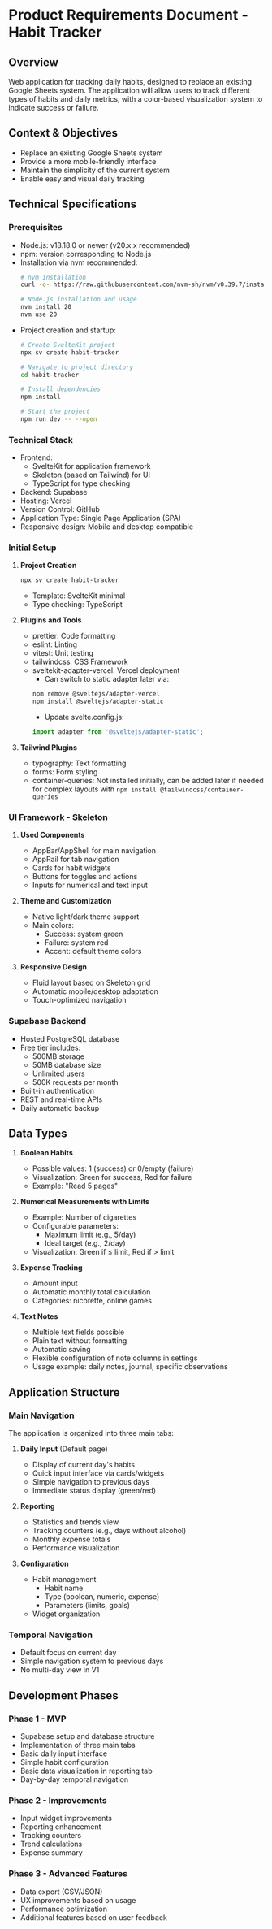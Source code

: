 # Product Requirements Document - Habit Tracker

## Overview
Web application for tracking daily habits, designed to replace an existing Google Sheets system. The application will allow users to track different types of habits and daily metrics, with a color-based visualization system to indicate success or failure.

## Context & Objectives
- Replace an existing Google Sheets system
- Provide a more mobile-friendly interface
- Maintain the simplicity of the current system
- Enable easy and visual daily tracking

## Technical Specifications

### Prerequisites
- Node.js: v18.18.0 or newer (v20.x.x recommended)
- npm: version corresponding to Node.js
- Installation via nvm recommended:
  ```bash
  # nvm installation
  curl -o- https://raw.githubusercontent.com/nvm-sh/nvm/v0.39.7/install.sh | bash
  
  # Node.js installation and usage
  nvm install 20
  nvm use 20
  ```
- Project creation and startup:
  ```bash
  # Create SvelteKit project
  npx sv create habit-tracker

  # Navigate to project directory
  cd habit-tracker

  # Install dependencies
  npm install

  # Start the project
  npm run dev -- --open
  ```

### Technical Stack
- Frontend: 
  - SvelteKit for application framework
  - Skeleton (based on Tailwind) for UI
  - TypeScript for type checking
- Backend: Supabase
- Hosting: Vercel
- Version Control: GitHub
- Application Type: Single Page Application (SPA)
- Responsive design: Mobile and desktop compatible

### Initial Setup
1. **Project Creation**
   ```bash
   npx sv create habit-tracker
   ```
   - Template: SvelteKit minimal
   - Type checking: TypeScript
   
2. **Plugins and Tools**
   - prettier: Code formatting
   - eslint: Linting
   - vitest: Unit testing
   - tailwindcss: CSS Framework
   - sveltekit-adapter-vercel: Vercel deployment
     - Can switch to static adapter later via:
     ```bash
     npm remove @sveltejs/adapter-vercel
     npm install @sveltejs/adapter-static
     ```
     - Update svelte.config.js:
     ```js
     import adapter from '@sveltejs/adapter-static';
     ```
   
3. **Tailwind Plugins**
   - typography: Text formatting
   - forms: Form styling
   - container-queries: Not installed initially, can be added later if needed for complex layouts with `npm install @tailwindcss/container-queries`

### UI Framework - Skeleton
1. **Used Components**
   - AppBar/AppShell for main navigation
   - AppRail for tab navigation
   - Cards for habit widgets
   - Buttons for toggles and actions
   - Inputs for numerical and text input

2. **Theme and Customization**
   - Native light/dark theme support
   - Main colors:
     - Success: system green
     - Failure: system red
     - Accent: default theme colors

3. **Responsive Design**
   - Fluid layout based on Skeleton grid
   - Automatic mobile/desktop adaptation
   - Touch-optimized navigation

### Supabase Backend
- Hosted PostgreSQL database
- Free tier includes:
  - 500MB storage
  - 50MB database size
  - Unlimited users
  - 500K requests per month
- Built-in authentication
- REST and real-time APIs
- Daily automatic backup

## Data Types

1. **Boolean Habits**
   - Possible values: 1 (success) or 0/empty (failure)
   - Visualization: Green for success, Red for failure
   - Example: "Read 5 pages"

2. **Numerical Measurements with Limits**
   - Example: Number of cigarettes
   - Configurable parameters:
     - Maximum limit (e.g., 5/day)
     - Ideal target (e.g., 2/day)
   - Visualization: Green if ≤ limit, Red if > limit

3. **Expense Tracking**
   - Amount input
   - Automatic monthly total calculation
   - Categories: nicorette, online games

4. **Text Notes**
   - Multiple text fields possible
   - Plain text without formatting
   - Automatic saving
   - Flexible configuration of note columns in settings
   - Usage example: daily notes, journal, specific observations

## Application Structure

### Main Navigation
The application is organized into three main tabs:

1. **Daily Input** (Default page)
   - Display of current day's habits
   - Quick input interface via cards/widgets
   - Simple navigation to previous days
   - Immediate status display (green/red)

2. **Reporting**
   - Statistics and trends view
   - Tracking counters (e.g., days without alcohol)
   - Monthly expense totals
   - Performance visualization

3. **Configuration**
   - Habit management
     - Habit name
     - Type (boolean, numeric, expense)
     - Parameters (limits, goals)
   - Widget organization

### Temporal Navigation
- Default focus on current day
- Simple navigation system to previous days
- No multi-day view in V1

## Development Phases

### Phase 1 - MVP
- Supabase setup and database structure
- Implementation of three main tabs
- Basic daily input interface
- Simple habit configuration
- Basic data visualization in reporting tab
- Day-by-day temporal navigation

### Phase 2 - Improvements
- Input widget improvements
- Reporting enhancement
- Tracking counters
- Trend calculations
- Expense summary

### Phase 3 - Advanced Features
- Data export (CSV/JSON)
- UX improvements based on usage
- Performance optimization
- Additional features based on user feedback